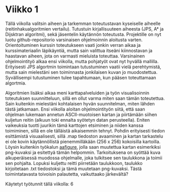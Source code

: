 # Viikko 1
Tällä viikolla valitsin aiheen ja tarkemman toteutustavan kyseiselle aiheelle (reitinhakualgoritmien vertailu). Tutustuin kirjallisuuteen aiheesta (JPS, A* ja Dijsktran algoritmi), sekä jäsentelin käytännön toteutusta. Projektille on nyt luotu github-repositorio varsinaisen ohjelmoinnin aloitusta varten. Orientoituminen kurssin toteutukseen vaati jonkin verran aikaa ja kurssimateriaalin läpikäyntiä, mutta sain valittua itseäni kiinnostavan ja haastavan aiheen, jota on varmasti mieluista toteuttaa. Varsinainen ohjelmointityö alkaa ensi viikolla, mutta pohjatyöt ovat nyt hyvällä mallilla. Erityisesti JPS algortmin toimintaan tutustuminen vaatii vielä perehtymistä, mutta sain mielestäni sen toiminnasta jonkilaisen kuvan jo muodostettua. Syvällisempi tutustuminen tulee tapahtumaan, kun pääsen toteuttamaan algortmia.   

Algoritmien lisäksi aikaa meni karttapalveluiden ja työn visualisoinnin toteutuksen suunnitteluun, sillä en ollut varma miten saan tämän toteutettua. Sain kuitenkin mielestäni kohtalaisen hyvän suunnitelman, miten lähden tästä jatkamaan. Ensi viikolla aloitan ohjelmointityön siitä, että saan ohjelman lukemaan annetun ASCII-muotoisen kartan ja piirtämään siihen kuljetun reitin (alkuun toki ennalta syötetyn datan perusteella). Eniten vaikeuksia tuotti juurikin tämä karttojen etsiminen ja niiden kanssa toimiminen, sillä en ole tälläistä aikaisemmin tehnyt. Pohdin erityisesti tiedon esittämistä visuaalisesti, sillä .map tiedoston avaaminen ja kartan tarkastelu ei ole kovin käytännöllistä pienemmilläkään (256 x 256) kokoisilla kartoilla. Löysin kuitenkin työkalun [aafigure](https://github.com/aafigure/aafigure), jolla saan muutettua kartan esimerkiksi png-kuvaksi ja esitettyä tämän helpommin. Tarkoituksena on syöttää kuva alkuperäisessä muodossa ohjelmalle, joka tulkitsee sen taulukkona ja toimii sen pohjalta. Lopuksi kuljettu reitti piirretään taulukkoon, taulukko kirjoitetaan .txt tiedostoksi ja tämä muutetaan png-kuvaksi. Tästä toimintatavasta toivoisin palautetta, vaikuttaako järkevältä?

Käytetyt työtunnit tällä viikolla: 6

